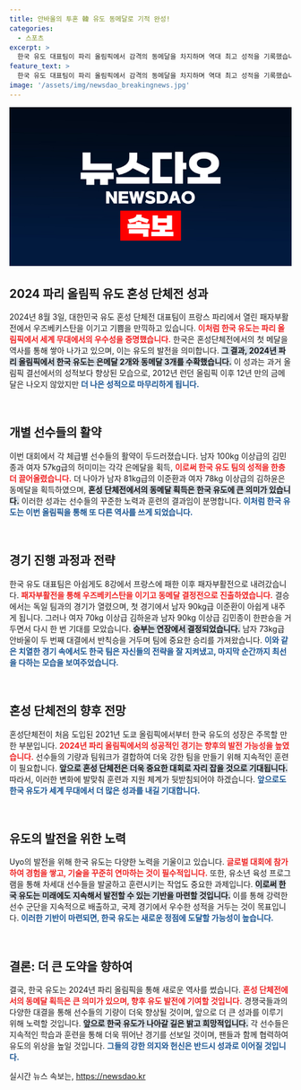 ```yaml
---
title: 안바울의 투혼 韓 유도 동메달로 기적 완성!
categories:
  - 스포츠
excerpt: >
  한국 유도 대표팀이 파리 올림픽에서 감격의 동메달을 차지하며 역대 최고 성적을 기록했습니다. 안바울의 반칙승 결승전에서 반전을 이뤄내고, 총 5개의 메달로 유종의 미를 거두었습니다!
feature_text: >
  한국 유도 대표팀이 파리 올림픽에서 감격의 동메달을 차지하며 역대 최고 성적을 기록했습니다. 안바울의 반칙승 결승전에서 반전을 이뤄내고, 총 5개의 메달로 유종의 미를 거두었습니다!
image: '/assets/img/newsdao_breakingnews.jpg'
---
```


<p><img src="/assets/img/newsdao_breakingnews.jpg" alt="bookingtag 속보" /></p>

<h2 data-ke-size="size26">2024 파리 올림픽 유도 혼성 단체전 성과</h2>

<p data-ke-size="size16">2024년 8월 3일, 대한민국 유도 혼성 단체전 대표팀이 프랑스 파리에서 열린 패자부활전에서 우즈베키스탄을 이기고 기쁨을 만끽하고 있습니다. <b><span style="color: #ee2323;">이처럼 한국 유도는 파리 올림픽에서 세계 무대에서의 우수성을 증명했습니다.</span></b> 한국은 혼성단체전에서의 첫 메달을 역사를 통해 쌓아 나가고 있으며, 이는 유도의 발전을 의미합니다. <b><span style="background-color: #21538527;">그 결과, 2024년 파리 올림픽에서 한국 유도는 은메달 2개와 동메달 3개를 수확했습니다.</span></b> 이 성과는 과거 올림픽 결선에서의 성적보다 향상된 모습으로, 2012년 런던 올림픽 이후 12년 만의 금메달은 나오지 않았지만 <b><span style="color: #1a5490;">더 나은 성적으로 마무리하게 됩니다.</span></b></p>

<p data-ke-size="size16">&nbsp;</p>

<h2 data-ke-size="size26">개별 선수들의 활약</h2>

<p data-ke-size="size16">이번 대회에서 각 체급별 선수들의 활약이 두드러졌습니다. 남자 100kg 이상급의 김민종과 여자 57kg급의 허미미는 각각 은메달을 획득, <b><span style="color: #ee2323;">이로써 한국 유도 팀의 성적을 한층 더 끌어올렸습니다.</span></b> 더 나아가 남자 81kg급의 이준환과 여자 78kg 이상급의 김하윤은 동메달을 획득하였으며, <b><span style="background-color: #21538527;">혼성 단체전에서의 동메달 획득은 한국 유도에 큰 의미가 있습니다.</span></b> 이러한 성과는 선수들의 꾸준한 노력과 훈련의 결과임이 분명합니다. <b><span style="color: #1a5490;">이처럼 한국 유도는 이번 올림픽을 통해 또 다른 역사를 쓰게 되었습니다.</span></b></p>

<p data-ke-size="size16">&nbsp;</p>

<h2 data-ke-size="size26">경기 진행 과정과 전략</h2>

<p data-ke-size="size16">한국 유도 대표팀은 아쉽게도 8강에서 프랑스에 패한 이후 패자부활전으로 내려갔습니다. <b><span style="color: #ee2323;">패자부활전을 통해 우즈베키스탄을 이기고 동메달 결정전으로 진출하였습니다.</span></b> 결승에서는 독일 팀과의 경기가 열렸으며, 첫 경기에서 남자 90kg급 이준환이 아쉽게 내주게 됩니다. 그러나 여자 70kg 이상급 김하윤과 남자 90kg 이상급 김민종이 한판승을 거두면서 다시 한 번 기대를 모았습니다. <b><span style="background-color: #21538527;">승부는 연장에서 결정되었습니다.</span></b> 남자 73kg급 안바울이 두 번째 대결에서 반칙승을 거두며 팀에 중요한 승리를 가져왔습니다. <b><span style="color: #1a5490;">이와 같은 치열한 경기 속에서도 한국 팀은 자신들의 전략을 잘 지켜냈고, 마지막 순간까지 최선을 다하는 모습을 보여주었습니다.</span></b></p>

<p data-ke-size="size16">&nbsp;</p>

<h2 data-ke-size="size26">혼성 단체전의 향후 전망</h2>

<p data-ke-size="size16">혼성단체전이 처음 도입된 2021년 도쿄 올림픽에서부터 한국 유도의 성장은 주목할 만한 부분입니다. <b><span style="color: #ee2323;">2024년 파리 올림픽에서의 성공적인 경기는 향후의 발전 가능성을 높였습니다.</span></b> 선수들의 기량과 팀워크가 결합하여 더욱 강한 팀을 만들기 위해 지속적인 훈련이 필요합니다. <b><span style="background-color: #21538527;">앞으로 혼성 단체전은 더욱 중요한 대회로 자리 잡을 것으로 기대됩니다.</span></b> 따라서, 이러한 변화에 발맞춰 훈련과 지원 체계가 뒷받침되어야 하겠습니다. <b><span style="color: #1a5490;">앞으로도 한국 유도가 세계 무대에서 더 많은 성과를 내길 기대합니다.</span></b></p>

<p data-ke-size="size16">&nbsp;</p>

<h2 data-ke-size="size26">유도의 발전을 위한 노력</h2>

<p data-ke-size="size16">Uyo의 발전을 위해 한국 유도는 다양한 노력을 기울이고 있습니다. <b><span style="color: #ee2323;">글로벌 대회에 참가하여 경험을 쌓고, 기술을 꾸준히 연마하는 것이 필수적입니다.</span></b> 또한, 유소년 육성 프로그램을 통해 차세대 선수들을 발굴하고 훈련시키는 작업도 중요한 과제입니다. <b><span style="background-color: #21538527;">이로써 한국 유도는 미래에도 지속해서 발전할 수 있는 기반을 마련할 것입니다.</span></b> 이를 통해 강력한 선수 군단을 지속적으로 배출하고, 국제 경기에서 우수한 성적을 거두는 것이 목표입니다. <b><span style="color: #1a5490;">이러한 기반이 마련되면, 한국 유도는 새로운 정점에 도달할 가능성이 높습니다.</span></b></p>

<p data-ke-size="size16">&nbsp;</p>

<h2 data-ke-size="size26">결론: 더 큰 도약을 향하여</h2>

<p data-ke-size="size16">결국, 한국 유도는 2024년 파리 올림픽을 통해 새로운 역사를 썼습니다. <b><span style="color: #ee2323;">혼성 단체전에서의 동메달 획득은 큰 의미가 있으며, 향후 유도 발전에 기여할 것입니다.</span></b> 경쟁국들과의 다양한 대결을 통해 선수들의 기량이 더욱 향상될 것이며, 앞으로 더 큰 성과를 이루기 위해 노력할 것입니다. <b><span style="background-color: #21538527;">앞으로 한국 유도가 나아갈 길은 밝고 희망적입니다.</span></b> 각 선수들은 지속적인 학습과 훈련을 통해 더욱 뛰어난 경기를 선보일 것이며, 팬들과 함께 협력하여 유도의 위상을 높일 것입니다. <b><span style="color: #1a5490;">그들의 강한 의지와 헌신은 반드시 성과로 이어질 것입니다.</span></b></p>
실시간 뉴스 속보는, <a href="https://newsdao.kr" rel="dofollow">https://newsdao.kr</a>


